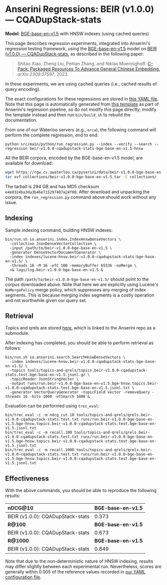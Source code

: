 # Anserini Regressions: BEIR (v1.0.0) &mdash; CQADupStack-stats

**Model**: [BGE-base-en-v1.5](https://huggingface.co/BAAI/bge-base-en-v1.5) with HNSW indexes (using cached queries)

This page describes regression experiments, integrated into Anserini's regression testing framework, using the [BGE-base-en-v1.5](https://huggingface.co/BAAI/bge-base-en-v1.5) model on [BEIR (v1.0.0) &mdash; CQADupStack-stats](http://beir.ai/), as described in the following paper:

> Shitao Xiao, Zheng Liu, Peitian Zhang, and Niklas Muennighoff. [C-Pack: Packaged Resources To Advance General Chinese Embedding.](https://arxiv.org/abs/2309.07597) _arXiv:2309.07597_, 2023.

In these experiments, we are using cached queries (i.e., cached results of query encoding).

The exact configurations for these regressions are stored in [this YAML file](../../src/main/resources/regression/beir-v1.0.0-cqadupstack-stats-bge-base-en-v1.5-hnsw.yaml).
Note that this page is automatically generated from [this template](../../src/main/resources/docgen/templates/beir-v1.0.0-cqadupstack-stats-bge-base-en-v1.5-hnsw.template) as part of Anserini's regression pipeline, so do not modify this page directly; modify the template instead and then run `bin/build.sh` to rebuild the documentation.

From one of our Waterloo servers (e.g., `orca`), the following command will perform the complete regression, end to end:

```
python src/main/python/run_regression.py --index --verify --search --regression beir-v1.0.0-cqadupstack-stats-bge-base-en-v1.5-hnsw
```

All the BEIR corpora, encoded by the BGE-base-en-v1.5 model, are available for download:

```bash
wget https://rgw.cs.uwaterloo.ca/pyserini/data/beir-v1.0.0-bge-base-en-v1.5.tar -P collections/
tar xvf collections/beir-v1.0.0-bge-base-en-v1.5.tar -C collections/
```

The tarball is 294 GB and has MD5 checksum `e4e8324ba3da3b46e715297407a24f00`.
After download and unpacking the corpora, the `run_regression.py` command above should work without any issue.

## Indexing

Sample indexing command, building HNSW indexes:

```
bin/run.sh io.anserini.index.IndexHnswDenseVectors \
  -collection JsonDenseVectorCollection \
  -input /path/to/beir-v1.0.0-bge-base-en-v1.5 \
  -generator DenseVectorDocumentGenerator \
  -index indexes/lucene-hnsw.beir-v1.0.0-cqadupstack-stats-bge-base-en-v1.5/ \
  -threads 16 -M 16 -efC 100 -memoryBuffer 65536 -noMerge \
  >& logs/log.beir-v1.0.0-bge-base-en-v1.5 &
```

The path `/path/to/beir-v1.0.0-bge-base-en-v1.5/` should point to the corpus downloaded above.
Note that here we are explicitly using Lucene's `NoMergePolicy` merge policy, which suppresses any merging of index segments.
This is because merging index segments is a costly operation and not worthwhile given our query set.

## Retrieval

Topics and qrels are stored [here](https://github.com/castorini/anserini-tools/tree/master/topics-and-qrels), which is linked to the Anserini repo as a submodule.

After indexing has completed, you should be able to perform retrieval as follows:

```
bin/run.sh io.anserini.search.SearchHnswDenseVectors \
  -index indexes/lucene-hnsw.beir-v1.0.0-cqadupstack-stats-bge-base-en-v1.5/ \
  -topics tools/topics-and-qrels/topics.beir-v1.0.0-cqadupstack-stats.test.bge-base-en-v1.5.jsonl.gz \
  -topicReader JsonStringVector \
  -output runs/run.beir-v1.0.0-bge-base-en-v1.5.bge-hnsw.topics.beir-v1.0.0-cqadupstack-stats.test.bge-base-en-v1.5.jsonl.txt \
  -generator VectorQueryGenerator -topicField vector -removeQuery -threads 16 -hits 1000 -efSearch 1000 &
```

Evaluation can be performed using `trec_eval`:

```
bin/trec_eval -c -m ndcg_cut.10 tools/topics-and-qrels/qrels.beir-v1.0.0-cqadupstack-stats.test.txt runs/run.beir-v1.0.0-bge-base-en-v1.5.bge-hnsw.topics.beir-v1.0.0-cqadupstack-stats.test.bge-base-en-v1.5.jsonl.txt
bin/trec_eval -c -m recall.100 tools/topics-and-qrels/qrels.beir-v1.0.0-cqadupstack-stats.test.txt runs/run.beir-v1.0.0-bge-base-en-v1.5.bge-hnsw.topics.beir-v1.0.0-cqadupstack-stats.test.bge-base-en-v1.5.jsonl.txt
bin/trec_eval -c -m recall.1000 tools/topics-and-qrels/qrels.beir-v1.0.0-cqadupstack-stats.test.txt runs/run.beir-v1.0.0-bge-base-en-v1.5.bge-hnsw.topics.beir-v1.0.0-cqadupstack-stats.test.bge-base-en-v1.5.jsonl.txt
```

## Effectiveness

With the above commands, you should be able to reproduce the following results:

| **nDCG@10**                                                                                                  | **BGE-base-en-v1.5**|
|:-------------------------------------------------------------------------------------------------------------|-----------|
| BEIR (v1.0.0): CQADupStack-stats                                                                             | 0.373     |
| **R@100**                                                                                                    | **BGE-base-en-v1.5**|
| BEIR (v1.0.0): CQADupStack-stats                                                                             | 0.673     |
| **R@1000**                                                                                                   | **BGE-base-en-v1.5**|
| BEIR (v1.0.0): CQADupStack-stats                                                                             | 0.849     |

Note that due to the non-deterministic nature of HNSW indexing, results may differ slightly between each experimental run.
Nevertheless, scores are generally within 0.005 of the reference values recorded in [our YAML configuration file](../../src/main/resources/regression/beir-v1.0.0-cqadupstack-stats-bge-base-en-v1.5-hnsw.yaml).
